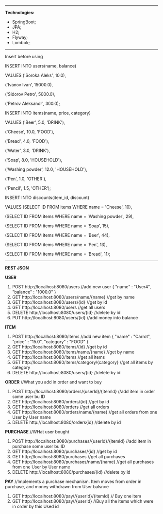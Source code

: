 
------------

**Technologies:**
- SpringBoot;
- JPA;
- H2;
- Flyway;
- Lombok;

------------
Insert before using

INSERT INTO users(name, balance)

VALUES ('Soroka Aleks', 10.0),

('Ivanov Ivan', 15000.0),

('Sidorov Petro', 5000.0),

('Petrov Aleksandr', 300.0);

INSERT INTO items(name, price, category)

VALUES ('Beer', 5.0, 'DRINK'),

('Cheese', 10.0, 'FOOD'),

('Bread', 4.0, 'FOOD'),

('Water', 3.0, 'DRINK'),

('Soap', 8.0, 'HOUSEHOLD'),

('Washing powder', 12.0, 'HOUSEHOLD'),

('Pen', 1.0, 'OTHER'),

('Pencil', 1.5, 'OTHER');

INSERT INTO discounts(item_id, discount)

VALUES (SELECT ID FROM items WHERE name = 'Cheese', 10),

(SELECT ID FROM items WHERE name = 'Washing powder', 29),

(SELECT ID FROM items WHERE name = 'Soap', 15),

(SELECT ID FROM items WHERE name = 'Beer', 44),

(SELECT ID FROM items WHERE name = 'Pen', 13),

(SELECT ID FROM items WHERE name = 'Bread', 11);

------------
**REST JSON**

**USER**
1. POST http://localhost:8080/users //add new user
{
	"name" : "User4",
	"balance" : "1000.0"
}
2. GET http://localhost:8080/users/name/{name} //get by name
3. GET http://localhost:8080/users/{id} //get by id
4. GET http://localhost:8080/users //get all users
5. DELETE http://localhost:8080/users/{id} //delete by id
6. PUT http://localhost:8080/users/{id} //add money into balance

**ITEM**
1. POST http://localhost:8080/items //add new item
{
	"name" : "Carrot",
	"price" : "15.0",
	"category" : "FOOD"
}
2. GET http://localhost:8080/items/{id} //get by id
3. GET http://localhost:8080/items/name/{name} //get by name
4. GET http://localhost:8080/items //get all items
5. GET http://localhost:8080/items/category/{category} //get all items by category
6. DELETE http://localhost:8080/users/{id} //delete by id

**ORDER** //What you add in order and want to buy
1. POST http://localhost:8080/orders/{userId}/{itemId} //add item in order some user bu ID
2. GET http://localhost:8080/orders/{id} //get by id
3. GET http://localhost:8080/orders //get all orders
4. GET http://localhost:8080/orders/name/{name} //get all orders from one User  by User name
5. DELETE http://localhost:8080/orders{id} //delete by id

**PURCHASE** //WHat user bought
1. POST http://localhost:8080/purchases/{userId}/{itemId} //add item in purchase some user bu ID
2. GET http://localhost:8080/purchases/{id} //get by id
3. GET http://localhost:8080/purchases //get all purchases
4. GET http://localhost:8080/purchases/name/{name} //get all purchases from one User by User name
5. DELETE http://localhost:8080/purchases/{id} //delete by id 

**PAY** //Implements a purchase mechanism. Item moves from order in purchase, and money withdrawn from User balsnce
1. GET http://localhost:8080/pay//{userId}/{itemId} // Buy one item
2. GET http://localhost:8080/pay//{userId} //Buy all the items which were in order by this Used id

